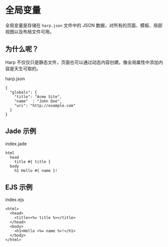 # 全局变量

全局变量是存储在 `harp.json` 文件中的 JSON 数据，对所有的页面、模板、局部视图以及布局文件可用。

## 为什么呢？

Harp 不仅仅只是静态文件，页面也可以通过动态内容创建。像全局属性中添加内容是天生可取的。

harp.json

``` 
{
  "globals": {
    "title": "Acme Site",
    "name"  : "John Doe",
    "uri": "http://example.com"
  }
}
```

## Jade 示例

index.jade

``` 
html
  head
    title #{ title }
  body
    h1 Hello #{ name }!
```

## EJS 示例

index.ejs

``` 
<html>
  <head>
    <title><%= title %></title>
  </head>
  <body>
    <h1>Hello <%= name %>!</h1>
  </body>
</html>
```
